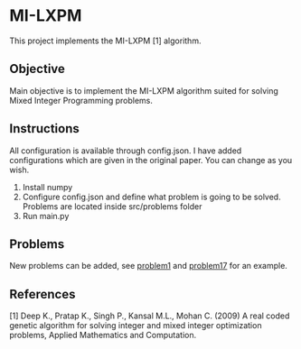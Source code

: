 # MI-LXPM

This project implements the MI-LXPM [1] algorithm.

## Objective

Main objective is to implement the MI-LXPM algorithm suited for solving Mixed Integer Programming problems.

## Instructions

All configuration is available through config.json. I have added configurations which are given in the original paper. You can change as you wish.

1. Install numpy
2. Configure config.json and define what problem is going to be solved. Problems are located inside src/problems folder
3. Run main.py

## Problems

New problems can be added, see [problem1](src/problems/problem1.py) and [problem17](src/problems/problem17.py) for an example.

## References
[1] Deep K., Pratap K., Singh P., Kansal M.L., Mohan C. (2009) A real coded genetic algorithm for solving integer and mixed integer
optimization problems, Applied Mathematics and Computation.